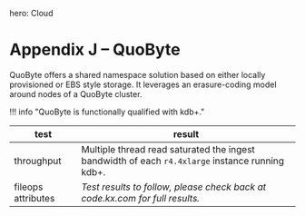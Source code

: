 hero: Cloud

# Appendix J – QuoByte 



QuoByte offers a shared namespace solution based on either locally provisioned or EBS style storage. 
It leverages an erasure-coding model around nodes of a QuoByte cluster.

!!! info "QuoByte is functionally qualified with kdb+."

test | result
-----|-------
throughput | Multiple thread read saturated the ingest bandwidth of each `r4.4xlarge` instance running kdb+.
fileops attributes | _Test results to follow, please check back at code.kx.com for full results._

